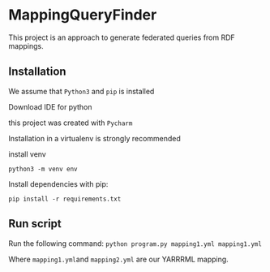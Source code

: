 # MappingQueryFinder

This project is an approach to generate federated queries from RDF mappings.

## Installation

We assume that `Python3` and `pip` is installed

Download IDE for python

this project was created with 
`Pycharm`

Installation in a virtualenv is strongly recommended

install venv

`python3 -m venv env`

Install dependencies with pip:

`pip install -r requirements.txt`

## Run script

Run the following command:
`python program.py mapping1.yml mapping1.yml`

Where `mapping1.yml`and `mapping2.yml` are our YARRRML mapping.
